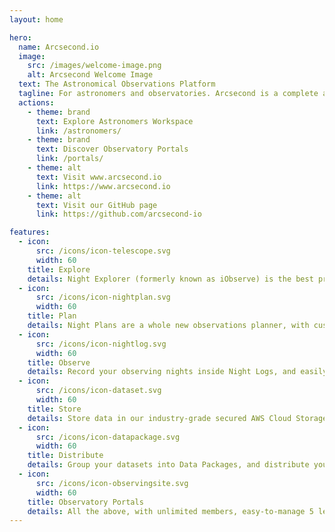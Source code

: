 ```yaml
---
layout: home

hero:
  name: Arcsecond.io
  image:
    src: /images/welcome-image.png
    alt: Arcsecond Welcome Image
  text: The Astronomical Observations Platform
  tagline: For astronomers and observatories. Arcsecond is a complete and modular professional platform to prepare observations, manage data and execute night operations.
  actions:
    - theme: brand
      text: Explore Astronomers Workspace
      link: /astronomers/
    - theme: brand
      text: Discover Observatory Portals
      link: /portals/
    - theme: alt
      text: Visit www.arcsecond.io
      link: https://www.arcsecond.io
    - theme: alt
      text: Visit our GitHub page
      link: https://github.com/arcsecond-io

features:
  - icon:
      src: /icons/icon-telescope.svg
      width: 60
    title: Explore
    details: Night Explorer (formerly known as iObserve) is the best pro tool for preparing astronomical observations.
  - icon:
      src: /icons/icon-nightplan.svg
      width: 60
    title: Plan
    details: Night Plans are a whole new observations planner, with custom rule sets. Create linear sequences of targets, manually ... or automatically!
  - icon:
      src: /icons/icon-nightlog.svg
      width: 60
    title: Observe
    details: Record your observing nights inside Night Logs, and easily associate data to each observation.
  - icon:
      src: /icons/icon-dataset.svg
      width: 60
    title: Store
    details: Store data in our industry-grade secured AWS Cloud Storage, or attach your external storages to Arcsecond.
  - icon:
      src: /icons/icon-datapackage.svg
      width: 60
    title: Distribute
    details: Group your datasets into Data Packages, and distribute your data and work to astronomers, or your visiting observers.
  - icon:
      src: /icons/icon-observingsite.svg
      width: 60
    title: Observatory Portals
    details: All the above, with unlimited members, easy-to-manage 5 levels of membership, very modular portals. Pick up only what you need.
---
```


